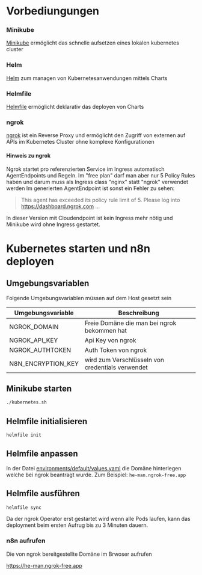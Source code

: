 # Vorbediungungen

### Minikube
[Minikube](https://minikube.sigs.k8s.io) ermöglicht das schnelle aufsetzen eines lokalen kubernetes cluster

### Helm
[Helm](https://helm.sh/) zum managen von Kubernetesanwendungen mittels Charts 

### Helmfile
[Helmfile](https://github.com/helmfile/helmfile) ermöglicht deklarativ das deployen von Charts

### ngrok
[ngrok](https://ngrok.com) ist ein Reverse Proxy und ermöglicht den Zugriff von externen auf APIs im Kubernetes Cluster ohne komplexe Konfigurationen

#### Hinweis zu ngrok
Ngrok startet pro referenzierten Service im Ingress automatisch AgentEndpoints und Regeln. Im "free plan" darf man aber nur 5 Policy Rules haben und darum muss als Ingress class "nginx" statt "ngrok" verwendet werden
Im generierten AgentEndpoint ist sonst ein Fehler zu sehen:
> This agent has exceeded its policy rule limit of 5. Please log into https://dashboard.ngrok.com ...

In dieser Version mit Cloudendpoint ist kein Ingress mehr nötig und Minikube wird ohne Ingress gestartet.

# Kubernetes starten und n8n deployen


## Umgebungsvariablen
Folgende Umgebungsvariablen müssen auf dem Host gesetzt sein

|Umgebungsvariable  |Beschreibung|
|-------------------|-------------|
|NGROK_DOMAIN       |Freie Domäne die man bei ngrok bekommen hat |
|NGROK_API_KEY      |Api Key von ngrok |
|NGROK_AUTHTOKEN    |Auth Token von ngrok |
|N8N_ENCRYPTION_KEY |wird zum Verschlüsseln von credentials verwendet |

## Minikube starten
```bash
./kubernetes.sh
```

## Helmfile initialisieren
```bash
helmfile init
```
## Helmfile anpassen
In der Datei [environments/default/values.yaml](environments/default/values.yaml) die Domäne hinterlegen welche bei ngrok beantragt wurde. Zum Beispiel: ```he-man.ngrok-free.app```

## Helmfile ausführen
```bash
helmfile sync
```

Da der ngrok Operator erst gestartet wird wenn alle Pods laufen, kann das deployment beim ersten Aufrug bis zu 3 Minuten dauern.

### n8n aufrufen
Die von ngrok bereitgestellte Domäne im Brwoser aufrufen

https://he-man.ngrok-free.app


